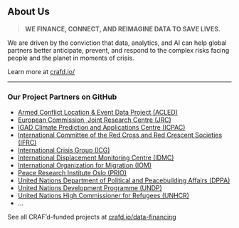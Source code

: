 ## About Us

> **WE FINANCE, CONNECT, AND REIMAGINE DATA TO SAVE LIVES.**

We are driven by the conviction that data, analytics, and AI can help global partners better anticipate, prevent, and respond to the complex risks facing people and the planet in moments of crisis.

Learn more at [crafd.io/](https://crafd.io/)

---

### Our Project Partners on GitHub

- [Armed Conflict Location & Event Data Project (ACLED)](https://github.com/ACLED)  
- [European Commission, Joint Research Centre (JRC)](https://github.com/ec-jrc)  
- [IGAD Climate Prediction and Applications Centre (ICPAC)](https://github.com/icpac-igad)  
- [International Committee of the Red Cross and Red Crescent Societies (IFRC)](https://github.com/IFRCGo)  
- [International Crisis Group (ICG)](https://github.com/CrisisGroup)  
- [International Displacement Monitoring Centre (IDMC)](https://github.com/idmc-labs)  
- [International Organization for Migration (IOM)](https://github.com/UNMigration)  
- [Peace Research Institute Oslo (PRIO)](https://github.com/prio-data)  
- [United Nations Department of Political and Peacebuilding Affairs (DPPA)](https://github.com/dppa)  
- [United Nations Development Programme (UNDP)](https://github.com/undp)  
- [United Nations High Commissioner for Refugees (UNHCR)](https://github.com/unhcr)
- ...

See all CRAF’d-funded projects at [crafd.io/data-financing](https://crafd.io/data-financing)

